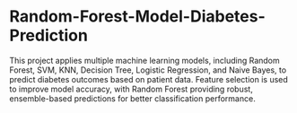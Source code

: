 # Random-Forest-Model-Diabetes-Prediction
This project applies multiple machine learning models, including Random Forest, SVM, KNN, Decision Tree, Logistic Regression, and Naive Bayes, to predict diabetes outcomes based on patient data. Feature selection is used to improve model accuracy, with Random Forest providing robust, ensemble-based predictions for better classification performance.
